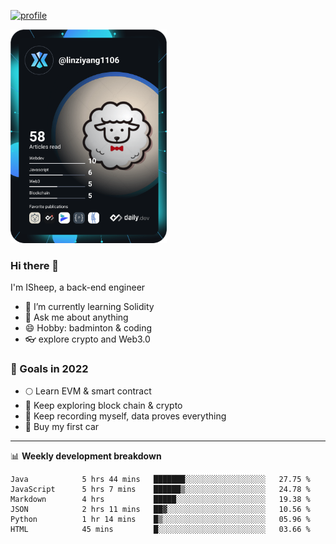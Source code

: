 [![profile](http://img.codelin.xyz/hello-im-isheep.svg)](https://www.calligrapher.ai/)

<a href="https://app.daily.dev/linziyang1106"><img src="/devcard.png" width="250" alt="ISheep's Dev Card"/></a>

### Hi there 🐏

I'm ISheep, a back-end engineer

- 🔭 I’m currently learning Solidity
- 💬 Ask me about anything
- 😄 Hobby: badminton & coding
- 👓 explore crypto and Web3.0

### 🚀 Goals in 2022
+ 🌕 Learn EVM & smart contract
+ 🤔 Keep exploring block chain & crypto
+ 🐏 Keep recording myself, data proves everything
+ 🚗 Buy my first car

-------

📊 **Weekly development breakdown**
<!--START_SECTION:waka-->

```text
Java            5 hrs 44 mins   ███████░░░░░░░░░░░░░░░░░░   27.75 %
JavaScript      5 hrs 7 mins    ██████▒░░░░░░░░░░░░░░░░░░   24.78 %
Markdown        4 hrs           █████░░░░░░░░░░░░░░░░░░░░   19.38 %
JSON            2 hrs 11 mins   ██▓░░░░░░░░░░░░░░░░░░░░░░   10.56 %
Python          1 hr 14 mins    █▒░░░░░░░░░░░░░░░░░░░░░░░   05.96 %
HTML            45 mins         █░░░░░░░░░░░░░░░░░░░░░░░░   03.66 %
```

<!--END_SECTION:waka-->
